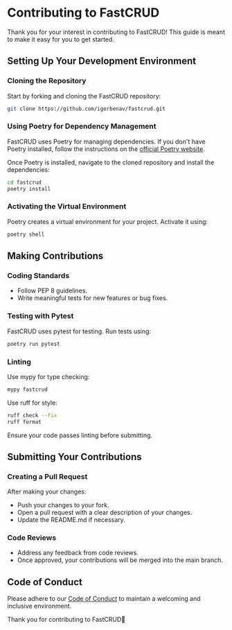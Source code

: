# Contributing to FastCRUD

Thank you for your interest in contributing to FastCRUD! This guide is meant to make it easy for you to get started.

## Setting Up Your Development Environment

### Cloning the Repository
Start by forking and cloning the FastCRUD repository:

```sh
git clone https://github.com/igorbenav/fastcrud.git
```

### Using Poetry for Dependency Management
FastCRUD uses Poetry for managing dependencies. If you don't have Poetry installed, follow the instructions on the [official Poetry website](https://python-poetry.org/docs/).

Once Poetry is installed, navigate to the cloned repository and install the dependencies:
```sh
cd fastcrud
poetry install
```

### Activating the Virtual Environment
Poetry creates a virtual environment for your project. Activate it using:

```sh
poetry shell
```

## Making Contributions

### Coding Standards
- Follow PEP 8 guidelines.
- Write meaningful tests for new features or bug fixes.

### Testing with Pytest
FastCRUD uses pytest for testing. Run tests using:
```sh
poetry run pytest
```

### Linting
Use mypy for type checking:
```sh
mypy fastcrud
```

Use ruff for style:
```sh
ruff check --fix
ruff format
```

Ensure your code passes linting before submitting.

## Submitting Your Contributions

### Creating a Pull Request
After making your changes:

- Push your changes to your fork.
- Open a pull request with a clear description of your changes.
- Update the README.md if necessary.


### Code Reviews
- Address any feedback from code reviews.
- Once approved, your contributions will be merged into the main branch.

## Code of Conduct
Please adhere to our [Code of Conduct](CODE_OF_CONDUCT.md) to maintain a welcoming and inclusive environment.

Thank you for contributing to FastCRUD🚀
